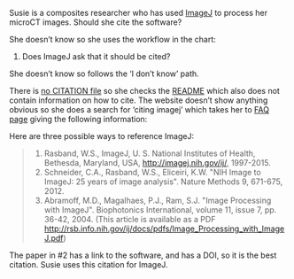 Susie is a composites researcher who has used [ImageJ](http://imagej.net/) to process her microCT images.  Should she cite the software?

She doesn’t know so she uses the workflow in the chart:

1. Does ImageJ ask that it should be cited?
 
 She doesn’t know so follows the ‘I don’t know’ path.
 
 There is [no CITATION file](https://github.com/imagej/imagej) so she checks the [README](https://github.com/imagej/imagej/blob/master/README.md) which also does not contain information on how to cite.
 The website doesn’t show anything obvious so she does a search for ‘citing imagej’ which takes her to [FAQ page](http://rsb.info.nih.gov/ij/docs/faqs.html#cite) giving the following information:

Here are three possible ways to reference ImageJ: 

> 1.	Rasband, W.S., ImageJ, U. S. National Institutes of Health, Bethesda, Maryland, USA, http://imagej.nih.gov/ij/, 1997-2015. 
> 2.	Schneider, C.A., Rasband, W.S., Eliceiri, K.W. "NIH Image to ImageJ: 25 years of image analysis". Nature Methods 9, 671-675, 2012.
> 3.	Abramoff, M.D., Magalhaes, P.J., Ram, S.J. "Image Processing with ImageJ". Biophotonics International, volume 11, issue 7, pp. 36-42, 2004. (This article is available as a PDF http://rsb.info.nih.gov/ij/docs/pdfs/Image_Processing_with_ImageJ.pdf) 

The paper in #2 has a link to the software, and has a DOI, so it is the best citation. Susie uses this citation for ImageJ.
